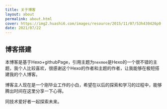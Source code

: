 ```yaml
---
title: 关于博客
layout: about
permalink: about.html
cover: https://img2.huashi6.com/images/resource/2015/11/07/53h430426p0.jpg
date: 2021/07/22
---
```


## 博客搭建

本博客是基于Hexo+githubPage，引用主题为`nexmoe`是Hexo的一个很不错的主题，我个人比较喜欢，很感谢这个Hexo的作者和主题的作者，让我能够在极短搭建我的个人博客。

博客主人现在是一个刚毕业工作的小白，希望在以后的探索和学习的过程中，能够腾出时间在这里分享一下心得。

同技术爱好者一起探索未来。